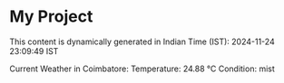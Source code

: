 # My Project

This content is dynamically generated in Indian Time (IST): 2024-11-24 23:09:49 IST


Current Weather in Coimbatore:
Temperature: 24.88 °C
Condition: mist
